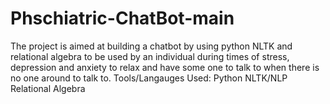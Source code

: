 # Phschiatric-ChatBot-main
The project is aimed at building a chatbot by using python NLTK and relational algebra to be used by an individual during times of stress, depression and anxiety to relax and have some one to talk to when there is no one around to talk to.  Tools/Langauges Used:  Python  NLTK/NLP  Relational Algebra
